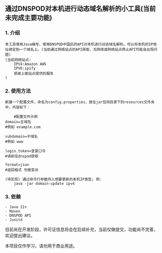 ## 通过DNSPOD对本机进行动态域名解析的小工具(当前未完成主要功能)

### 1. 介绍

    本工具使用Java编写，使用DNSPOD中国区的API对本机进行动态域名解析。可以将本机的IP地址绑定到一个域名上。(当前通过网络站点的API获取，无网络或网络站点停止API可能会出现问题)
    (当前网络站点:
        IPV4:Amazon AWS
        IPV6:ipify
        感谢上面站点提供的服务
    )

### 2. 使用方法
    新建一个配置文件，命名为config.properties，放在jar包同目录下的resources文件夹中，内容如下：
```properties
    #配置文件示例
domain=主域名 
#例如 example.com

subdomain=子域名 
#例如 www

login_token=登录口令 
#请前往dnspod获取

format=json 
#返回格式 勿做变动

```
    

    (待实现) 通过命令行参数传入想要更新的本机IP类型; 例:
        java -jar domain-update ipv4

### 3. 依赖
    - Java 21+
    - Maven
    - DNSPOD API
    - Junit4


目前尚在开发阶段，许可证信息将会在后续补充，当前仅做提交，功能尚不完善，欢迎提出建议。

本项目仅作学习，请勿用于商业用途。
